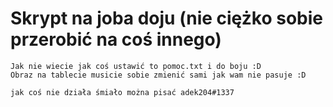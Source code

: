 # Skrypt na joba doju (nie ciężko sobie przerobić na coś innego)
```
Jak nie wiecie jak coś ustawić to pomoc.txt i do boju :D
Obraz na tablecie musicie sobie zmienić sami jak wam nie pasuje :D
```
```
jak coś nie działa śmiało można pisać adek204#1337
```
